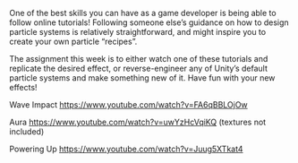 One of the best skills you can have as a game developer is being able to follow online tutorials! Following someone else’s guidance on how to design particle systems is relatively straightforward, and might inspire you to create your own particle “recipes”.

The assignment this week is to either watch one of these tutorials and replicate the desired effect, or reverse-engineer any of Unity’s default particle systems and make something new of it. Have fun with your new effects!

Wave Impact
https://www.youtube.com/watch?v=FA6qBBLOjOw 

Aura
https://www.youtube.com/watch?v=uwYzHcVqiKQ (textures not included)

Powering Up
https://www.youtube.com/watch?v=Juug5XTkat4 